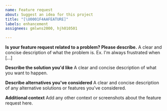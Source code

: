 ```yaml
---
name: Feature request
about: Suggest an idea for this project
title: "[\U0001F4AAFEATURE]"
labels: enhancement
assignees: gmlwns2000, hjh010501

---
```


**Is your feature request related to a problem? Please describe.**
A clear and concise description of what the problem is. Ex. I'm always frustrated when [...]

**Describe the solution you'd like**
A clear and concise description of what you want to happen.

**Describe alternatives you've considered**
A clear and concise description of any alternative solutions or features you've considered.

**Additional context**
Add any other context or screenshots about the feature request here.
